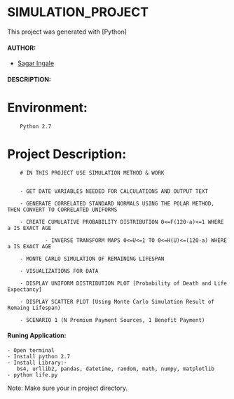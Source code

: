 #

# SIMULATION_PROJECT

This project was generated with [Python]


#### AUTHOR:

- [Sagar Ingale](https://github.com/sagaringale "Sagar's github profile")


#### DESCRIPTION:


# Environment: 
		Python 2.7


# Project Description: 
		# IN THIS PROJECT USE SIMULATION METHOD & WORK  
		
		
		- GET DATE VARIABLES NEEDED FOR CALCULATIONS AND OUTPUT TEXT
		
		- GENERATE CORRELATED STANDARD NORMALS USING THE POLAR METHOD, THEN CONVERT TO CORRELATED UNIFORMS
                
		- CREATE CUMULATIVE PROBABILITY DISTRIBUTION 0<=F(120-a)<=1 WHERE a IS EXACT AGE
               
                - INVERSE TRANSFORM MAPS 0<=U<=1 TO 0<=H(U)<=(120-a) WHERE a IS EXACT AGE 
		
		- MONTE CARLO SIMULATION OF REMAINING LIFESPAN	
		
		- VISUALIZATIONS FOR DATA
		
		- DISPLAY UNIFORM DISTRIBUTION PLOT [Probability of Death and Life Expectancy]
		
		- DISPLAY SCATTER PLOT [Using Monte Carlo Simulation Result of Remaing Lifespan)

		- SCENARIO 1 (N Premium Payment Sources, 1 Benefit Payment)

#### Runing Application:
 
	- Open terminal
	- Install python 2.7
	- Install Library:- 
	   bs4, urllib2, pandas, datetime, random, math, numpy, matplotlib
	- python life.py

Note: Make sure your in project directory.


